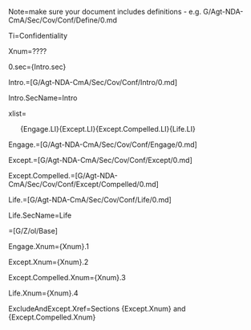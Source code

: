 Note=make sure your document includes definitions - e.g. G/Agt-NDA-CmA/Sec/Cov/Conf/Define/0.md

Ti=Confidentiality

Xnum=????

0.sec={Intro.sec}

Intro.=[G/Agt-NDA-CmA/Sec/Cov/Conf/Intro/0.md]

Intro.SecName=Intro

xlist=<ol>{Engage.LI}{Except.LI}{Except.Compelled.LI}{Life.LI}</ol>

Engage.=[G/Agt-NDA-CmA/Sec/Cov/Conf/Engage/0.md]

Except.=[G/Agt-NDA-CmA/Sec/Cov/Conf/Except/0.md]

Except.Compelled.=[G/Agt-NDA-CmA/Sec/Cov/Conf/Except/Compelled/0.md]

Life.=[G/Agt-NDA-CmA/Sec/Cov/Conf/Life/0.md]

Life.SecName=Life

=[G/Z/ol/Base]

Engage.Xnum={Xnum}.1

Except.Xnum={Xnum}.2

Except.Compelled.Xnum={Xnum}.3

Life.Xnum={Xnum}.4

ExcludeAndExcept.Xref=Sections {Except.Xnum} and {Except.Compelled.Xnum}